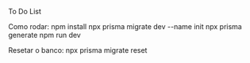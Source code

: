 To Do List

Como rodar:
npm install
npx prisma migrate dev --name init
npx prisma generate
npm run dev

Resetar o banco:
npx prisma migrate reset
